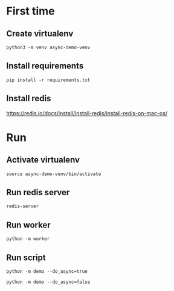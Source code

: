 
# First time 
## Create virtualenv
`python3 -m venv async-demo-venv`

## Install requirements 
`pip install -r requirements.txt`

## Install redis 
https://redis.io/docs/install/install-redis/install-redis-on-mac-os/

# Run 
## Activate virtualenv
`source async-demo-venv/bin/activate`

## Run redis server
`redis-server`

## Run worker 
`python -m worker`

## Run script 
`python -m demo --do_async=true`

`python -m demo --do_async=false`

